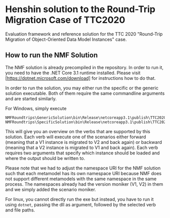 # Henshin solution to the Round-Trip Migration Case of TTC2020

Evaluation framework and reference solution for the TTC 2020 "Round-Trip Migration of Object-Oriented Data Model Instances" case.

## How to run the NMF Solution

The NMF solution is already precompiled in the repository. In order to run it, you need to have the .NET Core 3.1 runtime installed. Please visit [https://dotnet.microsoft.com/download] for instructions how to do that.

In order to run the solution, you may either run the specific or the generic solution executable. Both of them require the same commandline arguments and are started similarly.

For Windows, simply execute 
```
NMFRoundtrips\GenericSolution\bin\Release\netcoreapp3.1\publish\TTC2020.Roundtrip.GenericNMFSolution.exe
NMFRoundtrips\SpecificSolution\bin\Release\netcoreapp3.1\publish\TTC2020.Roundtrip.NMFSolution.exe
```

This will give you an overview on the verbs that are supported by this solution. Each verb will execute one of the scenarios either forward (meaning that a V1 instance is migrated to V2 and back again) or backward (meaning that a V2 instance is migrated to V1 and back again). Each verb requires two arguments that specify which instance should be loaded and where the output should be written to.

Please note that we had to adjust the namespace URI for the NMF solution such that each metamodel has its own namespace URI because NMF does not support different metamodels with the same namespace in the same process. The namespaces already had the version moniker (V1, V2) in them and we simply added the scenario moniker.

For linux, you cannot directly run the exe but instead, you have to run it using `dotnet`, passing the dll as argument, followed by the selected verb and file paths.
